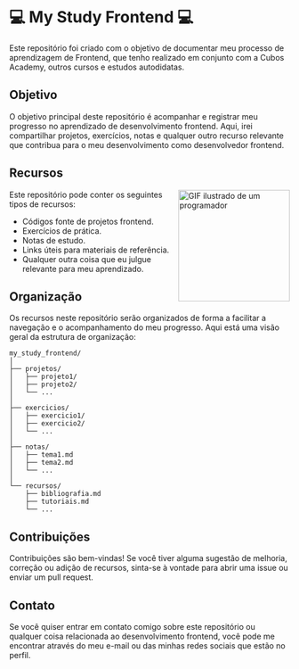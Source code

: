 # 💻 My Study Frontend 💻


Este repositório foi criado com o objetivo de documentar meu processo de aprendizagem de Frontend, que tenho realizado em conjunto com a Cubos Academy, outros cursos e estudos autodidatas.

## Objetivo

O objetivo principal deste repositório é acompanhar e registrar meu progresso no aprendizado de desenvolvimento frontend. Aqui, irei compartilhar projetos, exercícios, notas e qualquer outro recurso relevante que contribua para o meu desenvolvimento como desenvolvedor frontend.

## Recursos


<img src="https://media.giphy.com/media/v1.Y2lkPTc5MGI3NjExOHgzMms2aXBrcXp0NjN4dW1kZW5teTQ0bjFqc2VhdTQxanl3bXZvOCZlcD12MV9naWZzX3NlYXJjaCZjdD1n/bGgsc5mWoryfgKBx1u/giphy.gif" min-width="200px" max-width="200px" width="200px" align="right" alt="GIF ilustrado de um programador">


Este repositório pode conter os seguintes tipos de recursos:

- Códigos fonte de projetos frontend.
- Exercícios de prática.
- Notas de estudo.
- Links úteis para materiais de referência.
- Qualquer outra coisa que eu julgue relevante para meu aprendizado.

## Organização

Os recursos neste repositório serão organizados de forma a facilitar a navegação e o acompanhamento do meu progresso. Aqui está uma visão geral da estrutura de organização:

```
my_study_frontend/
│
├── projetos/
│   ├── projeto1/
│   ├── projeto2/
│   └── ...
│
├── exercicios/
│   ├── exercicio1/
│   ├── exercicio2/
│   └── ...
│
├── notas/
│   ├── tema1.md
│   ├── tema2.md
│   └── ...
│
└── recursos/
    ├── bibliografia.md
    ├── tutoriais.md
    └── ...
```

## Contribuições

Contribuições são bem-vindas! Se você tiver alguma sugestão de melhoria, correção ou adição de recursos, sinta-se à vontade para abrir uma issue ou enviar um pull request.

## Contato

Se você quiser entrar em contato comigo sobre este repositório ou qualquer coisa relacionada ao desenvolvimento frontend, você pode me encontrar através do meu e-mail ou das minhas redes sociais que estão no perfil.
